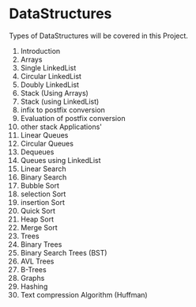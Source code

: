 # DataStructures


Types of DataStructures will be covered in this Project.

1. Introduction
2. Arrays
3. Single LinkedList
4. Circular LinkedList
5. Doubly LinkedList
6. Stack (Using Arrays)
7. Stack (using LinkedList)
8. infix to postfix conversion
9. Evaluation of postfix conversion
10. other stack Applications'
11. Linear Queues
12. Circular Queues
13. Dequeues
14. Queues using LinkedList
15. Linear Search
16. Binary Search
17. Bubble Sort
18. selection Sort
19. insertion Sort
20. Quick Sort
21. Heap Sort
22. Merge Sort
23. Trees
24. Binary Trees
25. Binary Search Trees (BST)
26. AVL Trees
27. B-Trees
28. Graphs
29. Hashing
30. Text compression Algorithm (Huffman)
